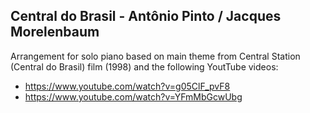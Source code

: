 ## Central do Brasil - Antônio Pinto / Jacques Morelenbaum

Arrangement for solo piano based on main theme from Central Station (Central do Brasil) film (1998) and the following YoutTube videos:
- https://www.youtube.com/watch?v=g05ClF_pvF8
- https://www.youtube.com/watch?v=YFmMbGcwUbg